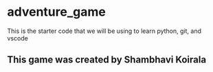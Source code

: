 # adventure_game
This is the starter code that we will be using to learn python, git, and vscode 

## This game was created by Shambhavi Koirala